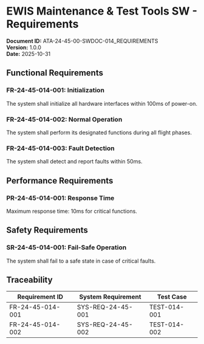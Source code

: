 # EWIS Maintenance & Test Tools SW - Requirements

**Document ID:** ATA-24-45-00-SWDOC-014_REQUIREMENTS  
**Version:** 1.0.0  
**Date:** 2025-10-31

## Functional Requirements

### FR-24-45-014-001: Initialization
The system shall initialize all hardware interfaces within 100ms of power-on.

### FR-24-45-014-002: Normal Operation
The system shall perform its designated functions during all flight phases.

### FR-24-45-014-003: Fault Detection
The system shall detect and report faults within 50ms.

## Performance Requirements

### PR-24-45-014-001: Response Time
Maximum response time: 10ms for critical functions.

## Safety Requirements

### SR-24-45-014-001: Fail-Safe Operation
The system shall fail to a safe state in case of critical faults.

## Traceability

| Requirement ID | System Requirement | Test Case |
|----------------|-------------------|-----------|
| FR-24-45-014-001 | SYS-REQ-24-45-001 | TEST-014-001 |
| FR-24-45-014-002 | SYS-REQ-24-45-002 | TEST-014-002 |
